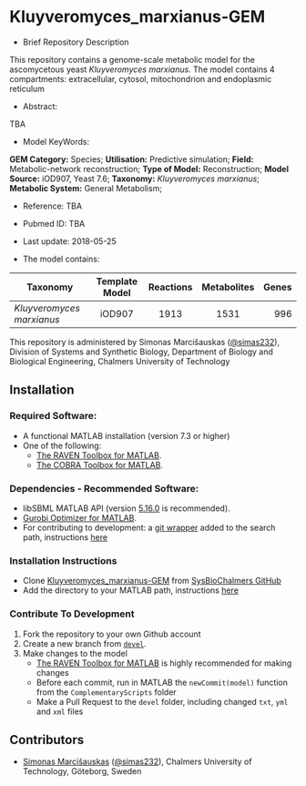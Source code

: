 # Kluyveromyces_marxianus-GEM

- Brief Repository Description

This repository contains a genome-scale metabolic model for the ascomycetous yeast _Kluyveromyces marxianus_. The model contains 4 compartments: extracellular, cytosol, mitochondrion and endoplasmic reticulum

- Abstract:

TBA

- Model KeyWords:

**GEM Category:** Species; **Utilisation:** Predictive simulation; **Field:** Metabolic-network reconstruction; **Type of Model:** Reconstruction; **Model Source:** iOD907, Yeast 7.6; **Taxonomy:** _Kluyveromyces marxianus_; **Metabolic System:** General Metabolism;

- Reference:  TBA

- Pubmed ID: TBA

- Last update: 2018-05-25

- The model contains:

|Taxonomy | Template Model | Reactions | Metabolites| Genes |
| ------------- |:-------------:|:-------------:|:-------------:|-----:|
|_Kluyveromyces marxianus_ | iOD907 | 1913 |	1531 | 996 |

This repository is administered by Simonas Marcišauskas ([@simas232](https://github.com/simas232)), Division of Systems and Synthetic Biology, Department of Biology and Biological Engineering, Chalmers University of Technology




## Installation

### Required Software:

* A functional MATLAB installation (version 7.3 or higher)
* One of the following:
  * [The RAVEN Toolbox for MATLAB](https://github.com/SysBioChalmers/RAVEN).
  * [The COBRA Toolbox for MATLAB](https://github.com/opencobra/cobratoolbox).

### Dependencies - Recommended Software:
* libSBML MATLAB API (version [5.16.0](https://sourceforge.net/projects/sbml/files/libsbml/5.16.0/stable/MATLAB%20interface/) is recommended).
* [Gurobi Optimizer for MATLAB](http://www.gurobi.com/registration/download-reg).
* For contributing to development: a [git wrapper](https://github.com/manur/MATLAB-git) added to the search path, instructions [here](https://se.mathworks.com/help/matlab/ref/addpath.html?requestedDomain=www.mathworks.com)

### Installation Instructions
* Clone [Kluyveromyces_marxianus-GEM](https://github.com/SysBioChalmers/Kluyveromyces_marxianus-GEM) from [SysBioChalmers GitHub](https://github.com/SysBioChalmers)
* Add the directory to your MATLAB path, instructions [here](https://se.mathworks.com/help/matlab/ref/addpath.html?requestedDomain=www.mathworks.com)

### Contribute To Development
1. Fork the repository to your own Github account
2. Create a new branch from [`devel`](https://github.com/SysBioChalmers/Kluyveromyces_marxianus-GEM/tree/devel).
3. Make changes to the model
    + [The RAVEN Toolbox for MATLAB](https://github.com/SysBioChalmers/RAVEN) is highly recommended for making changes
    + Before each commit, run in MATLAB the `newCommit(model)` function from the `ComplementaryScripts` folder
    + Make a Pull Request to the `devel` folder, including changed `txt`, `yml` and `xml` files

## Contributors
* [Simonas Marcišauskas](https://www.chalmers.se/en/staff/Pages/simmarc.aspx) ([@simas232](https://github.com/simas232)), Chalmers University of Technology, Göteborg, Sweden

